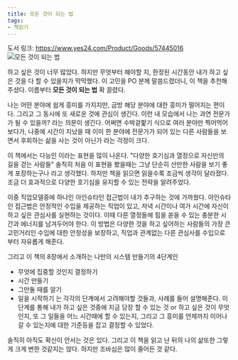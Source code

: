 ```yaml
---
title: 모든 것이 되는 법
tags: 
- 책읽기
---
```

도서 링크: https://www.yes24.com/Product/Goods/57445016  
![모든 것이 되는 법](https://image.yes24.com/goods/57445016/XL)

하고 싶은 것이 너무 많았다. 하지만 무엇부터 해야할 지, 한정된 시간동안 내가 하고 싶은 것을 다 할 수 있을지가 막막했다. 
이 고민을 PO 분께 말씀드렸더니, 이 책을 추천해주셨다.
이름부터 **모든 것이 되는 법** 확 끌렸다.

나는 어떤 분야에 쉽게 흥미를 가지지만, 금방 해당 분야에 대한 흥미가 떨어지는 편이다. 그리고 그 동시에 또 새로운 것에 관심이 생긴다.
이런 내 모습에서 나는 과연 전문가가 될 수 있을까? 라는 의문이 생긴다.
어쩌면 수박겉핥기 식으로 여러 분야만 찍어먹어보다가, 나중에 시간이 지났을 때 이미 한 분야에 전문가가 되어 있는 다른 사람들을 보면서 후회하는 삶을 사는 것이 아닌가 라는 걱정이 크다.

이 책에서는 다능인 이라는 표현을 많이 나온다. "다양한 호기심과 열정으로 자신만의 길을 걷는 사람들" 
솔직히 처음 이 표현을 봤을때는 그냥 단순히 산만한 사람을 보기 좋게 포장하는구나 라고 생각했다.
하지만 책을 읽으면 읽을수록 조금씩 생각이 달라졌다. 조금 더 효과적으로 다양한 호기심을 유지할 수 있는 전략을 알려주었다. 

이중 직업모델중에 하나인 아인슈타인 접근법이 내가 추구하는 것에 가까웠다.
아인슈타인 접근법은 안정적인 수입을 제공하는 직업이 있고, 저녁 시간이나 여가 시간에 자신이 하고 싶은 관심사를 실현하는 것이다. 이때 다른 열정들에 힘을 쏟을 수 있는 충분한 시간과 에너지를 남겨두어야 한다.
이 방법은 다양한 것을 하고 싶어하는 사람들의 가장 큰 고민거리인 수입에 대한 안정성을 보장하고, 직업과 관계없는 다른 관심사를 수입으로 부터 자유롭게 해준다.

그리고 이 책의 8장에서 소개하는 나만의 시스템 만들기의 4단계인  
- 무엇에 집중할 것인지 결정하기
- 시간 만들기
- 그만둘 때를 알기
- 일을 시작하기
는 각각의 단계에서 고려해야할 것들과, 사례를 들어 설명해준다. 이 단계를 통해 내가 하고 싶은 것중에 지금 당장 할 수 있는 것 or 하고 싶은 것이 무엇인지, 또 그 일들을 어느 시간때에 할 수 있는지, 그리고 그 흥미를 언제까지 이어나갈 수 있는지에 대한 기준등을 잡고 결정할 수 있었다.

솔직히 아직도 확신이 안서는 것은 있다. 그리고 이 책을 읽고 난 뒤의 나의 삶또한 그렇게 크게 변한 것같지는 않다. 하지만 조바심은 많이 줄어든 것 같다. 




